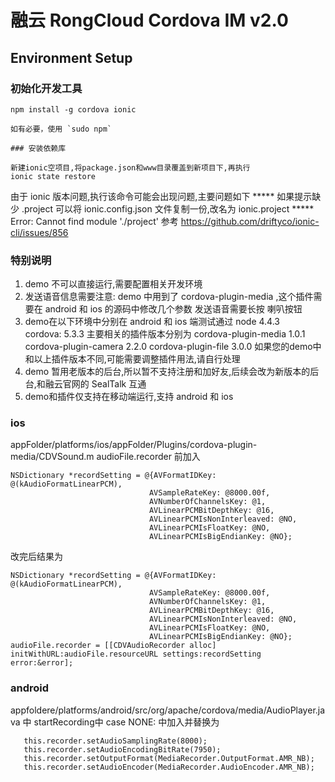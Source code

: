 # 融云 RongCloud Cordova IM v2.0

## Environment Setup

### 初始化开发工具

```
npm install -g cordova ionic

如有必要，使用 `sudo npm`

### 安装依赖库

新建ionic空项目,将package.json和www目录覆盖到新项目下,再执行
ionic state restore
```
由于 ionic 版本问题,执行该命令可能会出现问题,主要问题如下
***** 如果提示缺少 .project 可以将 ionic.config.json 文件复制一份,改名为 ionic.project
***** Error: Cannot find module './project'  参考 https://github.com/driftyco/ionic-cli/issues/856


### 特别说明
1. demo 不可以直接运行,需要配置相关开发环境
2. 发送语音信息需要注意: demo 中用到了 cordova-plugin-media ,这个插件需要在 android 和 ios 的源码中修改几个参数
发送语音需要长按 喇叭按钮
3. demo在以下环境中分别在 android 和 ios 端测试通过
     node 4.4.3  
     cordova: 5.3.3
  主要相关的插件版本分别为
     cordova-plugin-media  1.0.1
     cordova-plugin-camera 2.2.0
     cordova-plugin-file   3.0.0
  如果您的demo中和以上插件版本不同,可能需要调整插件用法,请自行处理
4. demo 暂用老版本的后台,所以暂不支持注册和加好友,后续会改为新版本的后台,和融云官网的 SealTalk 互通
5. demo和插件仅支持在移动端运行,支持 android 和 ios

### ios  
appFolder/platforms/ios/appFolder/Plugins/cordova-plugin-media/CDVSound.m   audioFile.recorder 前加入

```
NSDictionary *recordSetting = @{AVFormatIDKey: @(kAudioFormatLinearPCM),
                               AVSampleRateKey: @8000.00f,
                               AVNumberOfChannelsKey: @1,
                               AVLinearPCMBitDepthKey: @16,
                               AVLinearPCMIsNonInterleaved: @NO,
                               AVLinearPCMIsFloatKey: @NO,
                               AVLinearPCMIsBigEndianKey: @NO};
```

改完后结果为

```
NSDictionary *recordSetting = @{AVFormatIDKey: @(kAudioFormatLinearPCM),
                               AVSampleRateKey: @8000.00f,
                               AVNumberOfChannelsKey: @1,
                               AVLinearPCMBitDepthKey: @16,
                               AVLinearPCMIsNonInterleaved: @NO,
                               AVLinearPCMIsFloatKey: @NO,
                               AVLinearPCMIsBigEndianKey: @NO};
audioFile.recorder = [[CDVAudioRecorder alloc] initWithURL:audioFile.resourceURL settings:recordSetting error:&error];

```

###  android
   appfoldere/platforms/android/src/org/apache/cordova/media/AudioPlayer.java 中  startRecording中  case NONE: 中加入并替换为

```
   this.recorder.setAudioSamplingRate(8000);
   this.recorder.setAudioEncodingBitRate(7950);
   this.recorder.setOutputFormat(MediaRecorder.OutputFormat.AMR_NB);
   this.recorder.setAudioEncoder(MediaRecorder.AudioEncoder.AMR_NB);
```
